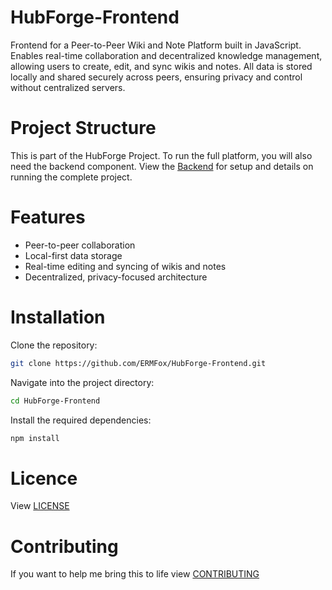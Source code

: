 # HubForge-Frontend
Frontend for a Peer-to-Peer Wiki and Note Platform built in JavaScript. Enables real-time collaboration and decentralized knowledge management, allowing users to create, edit, and sync wikis and notes. All data is stored locally and shared securely across peers, ensuring privacy and control without centralized servers.

# Project Structure
This is part of the HubForge Project. To run the full platform, you will also need the backend component.
View the [Backend](https://github.com/ERMFox/HubForge-Backend) for setup and details on running the complete project.

# Features
- Peer-to-peer collaboration
- Local-first data storage
- Real-time editing and syncing of wikis and notes
- Decentralized, privacy-focused architecture

# Installation
Clone the repository:
```sh
git clone https://github.com/ERMFox/HubForge-Frontend.git
```
Navigate into the project directory:
```sh
cd HubForge-Frontend
```
Install the required dependencies:
```sh
npm install
```

# Licence
View [LICENSE](LICENSE)

# Contributing
If you want to help me bring this to life view [CONTRIBUTING](CONTRIBUTING.md)
